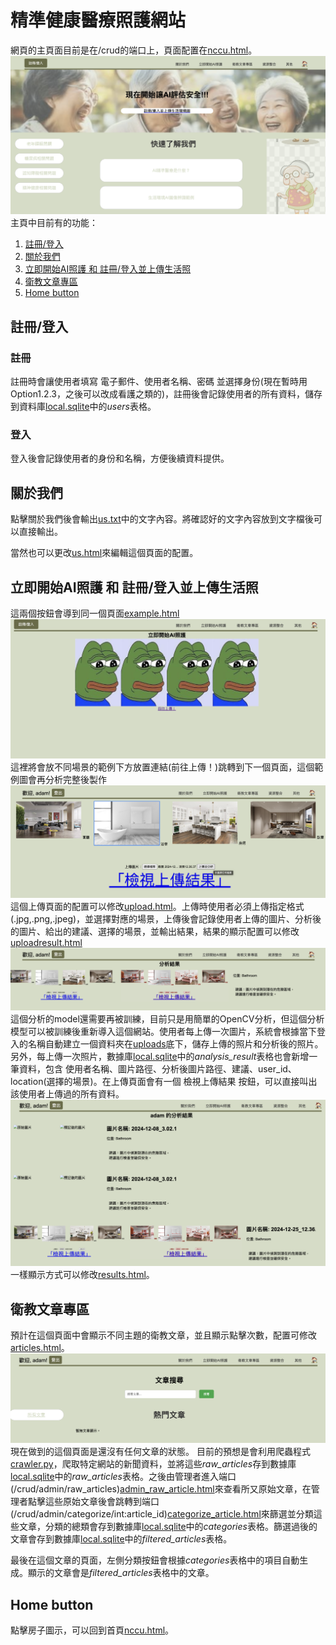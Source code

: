 # 精準健康醫療照護網站

網頁的主頁面目前是在/crud的端口上，頁面配置在[nccu.html](apps/crud/templates/crud/nccu.html)。
![Main page](web_pic/main.png)
主頁中目前有的功能：
1. [註冊/登入](#註冊登入)
2. [關於我們](#關於我們)
3. [立即開始AI照護 和 註冊/登入並上傳生活照](#立即開始ai照護-和-註冊登入並上傳生活照)
4. [衛教文章專區](#衛教文章專區)
5. [Home button](#home-button)

## 註冊/登入
### 註冊
註冊時會讓使用者填寫 電子郵件、使用者名稱、密碼 並選擇身份(現在暫時用Option1.2.3，之後可以改成看護之類的)，註冊後會記錄使用者的所有資料，儲存到資料庫[local.sqlite](local.sqlite)中的*users*表格。
### 登入
登入後會記錄使用者的身份和名稱，方便後續資料提供。

## 關於我們
點擊關於我們後會輸出[us.txt](apps/crud/static/text/us.txt)中的文字內容。將確認好的文字內容放到文字檔後可以直接輸出。

當然也可以更改[us.html](apps/crud/templates/crud/us.html)來編輯這個頁面的配置。

## 立即開始AI照護 和 註冊/登入並上傳生活照
這兩個按鈕會導到同一個頁面[example.html](apps/crud/templates/crud/example.html)
![Example page](web_pic/example.png)
這裡將會放不同場景的範例下方放置連結(前往上傳！)跳轉到下一個頁面，這個範例圖會再分析完整後製作
![Upload page](web_pic/upload.png)
這個上傳頁面的配置可以修改[upload.html](apps/crud/templates/crud/upload.html)。上傳時使用者必須上傳指定格式(.jpg,.png,.jpeg)，並選擇對應的場景，上傳後會記錄使用者上傳的圖片、分析後的圖片、給出的建議、選擇的場景，並輸出結果，結果的顯示配置可以修改[uploadresult.html](apps/crud/templates/crud/uploadresult.html)
![Result page](web_pic/result.png)
這個分析的model還需要再被訓練，目前只是用簡單的OpenCV分析，但這個分析模型可以被訓練後重新導入這個網站。使用者每上傳一次圖片，系統會根據當下登入的名稱自動建立一個資料夾在[uploads](uploads)底下，儲存上傳的照片和分析後的照片。另外，每上傳一次照片，數據庫[local.sqlite](local.sqlite)中的*analysis_result*表格也會新增一筆資料，包含 使用者名稱、圖片路徑、分析後圖片路徑、建議、user_id、location(選擇的場景)。在上傳頁面會有一個 檢視上傳結果 按鈕，可以直接叫出該使用者上傳過的所有資料。
![Allresult page](web_pic/allresult.png)
一樣顯示方式可以修改[results.html](apps/crud/templates/crud/results.html)。

## 衛教文章專區
預計在這個頁面中會顯示不同主題的衛教文章，並且顯示點擊次數，配置可修改[articles.html](apps/crud/templates/crud/articles.html)。
![Articles page](web_pic/article.png)
現在做到的這個頁面是還沒有任何文章的狀態。
目前的預想是會利用爬蟲程式[crawler.py](scripts/crawler.py)，爬取特定網站的新聞資料，並將這些*raw_articles*存到數據庫[local.sqlite](local.sqlite)中的*raw_articles*表格。之後由管理者進入端口(/crud/admin/raw_articles)[admin_raw_article.html](apps/crud/templates/crud/admin_raw_article.html)來查看所又原始文章，在管理者點擊這些原始文章後會跳轉到端口(/crud/admin/categorize/int:article_id)[categorize_article.html](apps/crud/templates/crud/categorize_article.html)來篩選並分類這些文章，分類的總類會存到數據庫[local.sqlite](local.sqlite)中的*categories*表格。篩選過後的文章會存到數據庫[local.sqlite](local.sqlite)中的*filtered_articles*表格。

最後在這個文章的頁面，左側分類按鈕會根據*categories*表格中的項目自動生成。顯示的文章會是*filtered_articles*表格中的文章。

## Home button
點擊房子圖示，可以回到首頁[nccu.html](apps/crud/templates/crud/nccu.html)。








